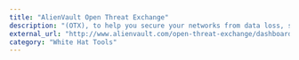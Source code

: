 ```yaml
---
title: "AlienVault Open Threat Exchange"
description: "(OTX), to help you secure your networks from data loss, service disruption and system compromise caused by malicious IP addresses."
external_url: "http://www.alienvault.com/open-threat-exchange/dashboard"
category: "White Hat Tools"
---
```

